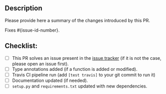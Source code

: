 ## Description

Please provide here a summary of the changes introduced by this PR.

Fixes #{issue-id-number}.


## Checklist:

- [ ] This PR solves an issue present in the 
[issue tracker](https://github.com/BlueBrain/BlueBrainSearch/issues) (if it is
not the case, please open an issue first).
- [ ] Type annotations added (if a function is added or modified). 
- [ ] Travis CI pipeline run (add `[test travis]` to your git commit to run it)
- [ ] Documentation updated (if needed).
- [ ] `setup.py` and `requirements.txt` updated with new dependencies.

